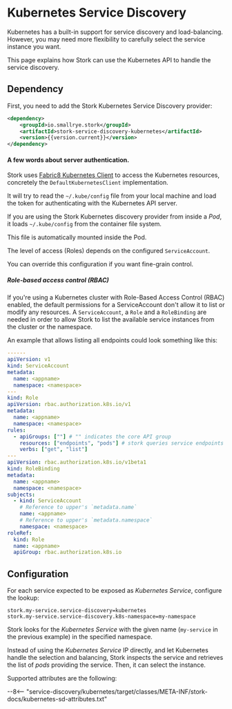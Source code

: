 # Kubernetes Service Discovery

Kubernetes has a built-in support for service discovery and load-balancing.
However, you may need more flexibility to carefully select the service instance you want.

This page explains how Stork can use the Kubernetes API to handle the service discovery.

## Dependency

First, you need to add the Stork Kubernetes Service Discovery provider:

```xml
<dependency>
    <groupId>io.smallrye.stork</groupId>
    <artifactId>stork-service-discovery-kubernetes</artifactId>
    <version>{{version.current}}</version>
</dependency>
```

#### A few words about server authentication. 
Stork uses [Fabric8 Kubernetes Client](https://github.com/fabric8io/kubernetes-client#readme) to access the Kubernetes resources, concretely the `DefaultKubernetesClient` implementation. 

It will try to read the `~/.kube/config` file from your local machine and load the token for authenticating with the Kubernetes API server.

If you are using the Stork Kubernetes discovery provider from inside a _Pod_, it loads `~/.kube/config` from the container file system.

This file is automatically mounted inside the Pod.

The level of access (Roles) depends on the configured `ServiceAccount`.

You can override this configuration if you want fine-grain control.

##### Role-based access control (RBAC)
If you're using a Kubernetes cluster with Role-Based Access Control (RBAC) enabled, the default permissions for a ServiceAccount don't allow it to list or modify any resources. 
A `ServiceAccount`, a `Role` and a `RoleBinding` are needed in order to allow Stork to list the available service instances from the cluster or the namespace. 

An example that allows listing all endpoints could look something like this:

```yaml
------
apiVersion: v1
kind: ServiceAccount
metadata:
  name: <appname>
  namespace: <namespace>
---
kind: Role
apiVersion: rbac.authorization.k8s.io/v1
metadata:
  name: <appname>
  namespace: <namespace>
rules:
  - apiGroups: [""] # "" indicates the core API group
    resources: ["endpoints", "pods"] # stork queries service endpoints and pods
    verbs: ["get", "list"]
---
apiVersion: rbac.authorization.k8s.io/v1beta1
kind: RoleBinding
metadata:
  name: <appname>
  namespace: <namespace>
subjects:
  - kind: ServiceAccount
    # Reference to upper's `metadata.name`
    name: <appname>
    # Reference to upper's `metadata.namespace`
    namespace: <namespace>
roleRef:
  kind: Role
  name: <appname>
  apiGroup: rbac.authorization.k8s.io
```

## Configuration

For each service expected to be exposed as _Kubernetes Service_, configure the lookup:

```properties
stork.my-service.service-discovery=kubernetes
stork.my-service.service-discovery.k8s-namespace=my-namespace
```

Stork looks for the _Kubernetes Service_ with the given name (`my-service` in the previous example) in the specified namespace.

Instead of using the _Kubernetes Service_ IP directly, and let Kubernetes handle the selection and balancing, Stork inspects the service and retrieves the list of _pods_ providing the service.
Then, it can select the instance.

Supported attributes are the following:

--8<-- "service-discovery/kubernetes/target/classes/META-INF/stork-docs/kubernetes-sd-attributes.txt"